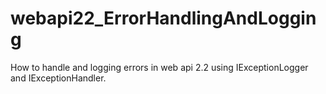 webapi22_ErrorHandlingAndLogging
================================

How to handle and logging errors in web api 2.2 using IExceptionLogger and IExceptionHandler.
